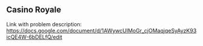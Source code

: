## Casino Royale

Link with problem description: <https://docs.google.com/document/d/1AWywcUIMoGr_cjOMaqjqeSyAyzK93icQE4W-6bDELfQ/edit>
